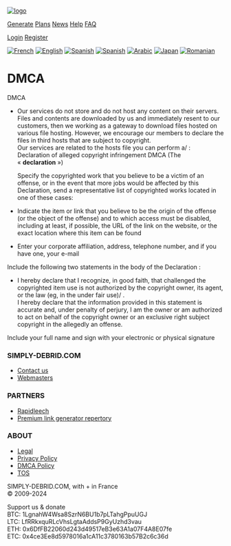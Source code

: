 [![logo](https://cdn.simply-debrid.com/images/logo.png)](https://simply-debrid.com/)

[Generate](https://simply-debrid.com/generate) [Plans](https://simply-debrid.com/plans) [News](https://simply-debrid.com/news) [Help](https://simply-debrid.com/help) [FAQ](https://simply-debrid.com/faq)

[Login](https://simply-debrid.com/login) [Register](https://simply-debrid.com/register)

[![French](https://cdn.simply-debrid.com/images/France.png)](https://simply-debrid.com/lang-fr) [![English](https://cdn.simply-debrid.com/images/United-States.png)](https://simply-debrid.com/lang-en) [![Spanish](https://cdn.simply-debrid.com/images/Chile.png)](https://simply-debrid.com/lang-es) [![Spanish](https://cdn.simply-debrid.com/images/Spain.png)](https://simply-debrid.com/lang-es) [![Arabic](https://cdn.simply-debrid.com/images/Saudi-Arabia.png)](https://simply-debrid.com/lang-ar) [![Japan](https://cdn.simply-debrid.com/images/Japan.png)](https://simply-debrid.com/lang-jp) [![Romanian](https://cdn.simply-debrid.com/images/Romania.png)](https://simply-debrid.com/lang-ro)

DMCA
====

DMCA

* Our services do not store and do not host any content on their servers. Files and contents are downloaded by us and immediately resent to our customers, then we working as a gateway to download files hosted on various file hosting. However, we encourage our members to declare the files in third hosts that are subject to copyright.  
    Our services are related to the hosts file you can perform a/ :  
    Declaration of alleged copyright infringement DMCA (The « **declaration** »)  
      
    Specify the copyrighted work that you believe to be a victim of an offense, or in the event that more jobs would be affected by this Declaration, send a representative list of copyrighted works located in one of these cases:  
    
* Indicate the item or link that you believe to be the origin of the offense (or the object of the offense) and to which access must be disabled, including at least, if possible, the URL of the link on the website, or the exact location where this item can be found
* Enter your corporate affiliation, address, telephone number, and if you have one, your e-mail

Include the following two statements in the body of the Declaration :

* I hereby declare that I recognize, in good faith, that challenged the copyrighted item use is not authorized by the copyright owner, its agent, or the law (eg, in the under fair use)/ .  
    I hereby declare that the information provided in this statement is accurate and, under penalty of perjury, I am the owner or am authorized to act on behalf of the copyright owner or an exclusive right subject copyright in the allegedly an offense.  
      
    

Include your full name and sign with your electronic or physical signature

### SIMPLY-DEBRID.COM

* [Contact us](https://simply-debrid.com/faq)
* [Webmasters](https://simply-debrid.com/webmasters)

### PARTNERS

* [Rapidleech](http://leechspots.blogspot.com/ "Rapidleech and Premium Link Generator Collection")
* [Premium link generator repertory](http://debrideurs.over-blog.com/ "Annuaire de debrideurs gratuits")

### ABOUT

* [Legal](https://simply-debrid.com/about "About")
* [Privacy Policy](https://simply-debrid.com/privacy-policy "Privacy Policy")
* [DMCA Policy](https://simply-debrid.com/dmca "DMCA")
* [TOS](https://simply-debrid.com/tos "TOS")

SIMPLY-DEBRID.COM, with \+ in France  
© 2009-2024  
  
Support us & donate  
BTC: 1LgnahW4Wsa8SzrN6BU1b7pLTahgPpuUGJ  
LTC: LfRRkxquRLcVhsLgtaAddsP9GyUzhd3vau  
ETH: 0x6DfFB22060d243d49517eB3e63A1a07F4A8E07fe  
ETC: 0x4ce3Ee8d5978016a1cA11c3780163b57B2c6c36d
